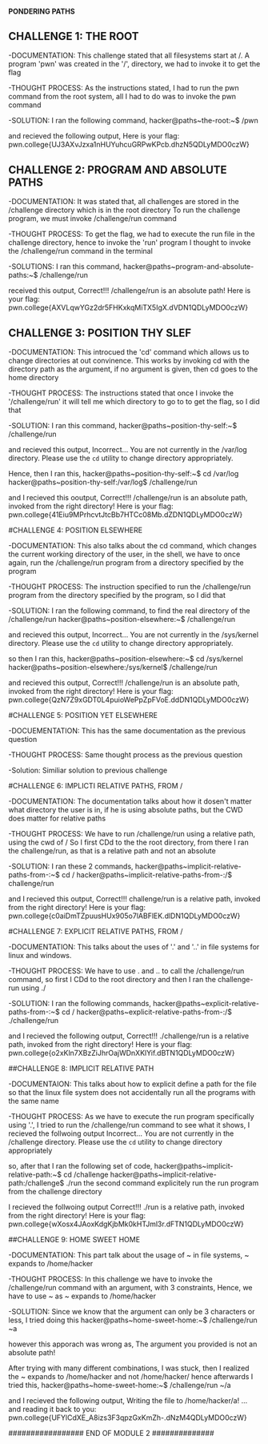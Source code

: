 #### PONDERING PATHS ######

## CHALLENGE 1: THE ROOT

-DOCUMENTATION:
This challenge stated that all filesystems start at /. A program 'pwn' was created in the '/', directory, we had to invoke it to get the flag

-THOUGHT PROCESS:
As the instructions stated, I had to run the pwn command from the root system, all I had to do was to invoke the pwn command

  -SOLUTION: 
  I ran the following command,
  hacker@paths~the-root:~$ /pwn

  and recieved the following output,
  Here is your flag:
  pwn.college{UJ3AXvJzxa1nHUYuhcuGRPwKPcb.dhzN5QDLyMDO0czW}


## CHALLENGE 2: PROGRAM AND ABSOLUTE PATHS

-DOCUMENTATION:
It was stated that, all challenges are stored in the /challenge directory which is in the root directory
To run the challenge program, we must invoke /challenge/run command

-THOUGHT PROCESS:
To get the flag, we had to execute the run file in the challenge directory, hence to invoke the 'run' program I thought to invoke the 
/challenge/run command in the terminal

  -SOLUTIONS:
  I ran this command,
  hacker@paths~program-and-absolute-paths:~$ /challenge/run

  received this output,
   Correct!!!
   /challenge/run is an absolute path! Here is your flag:
   pwn.college{AXVLqwYGz2dr5FHKxkqMiTX5IgX.dVDN1QDLyMDO0czW}


## CHALLENGE 3: POSITION THY SLEF

-DOCUMENTATION:
This introcued the 'cd' command which allows us to change directories at out convinence.
This works by invoking cd with the directory path as the argument, if no argument is given, then cd goes to the home directory

-THOUGHT PROCESS:
The instructions stated that once I invoke the '/challenge/run' it will tell me which directory to go to to get the flag, so I did that

-SOLUTION: 
I ran this command,
hacker@paths~position-thy-self:~$ /challenge/run

and recieved this output,
Incorrect...
You are not currently in the /var/log directory.
Please use the `cd` utility to change directory appropriately.

Hence, then I ran this,
hacker@paths~position-thy-self:~$ cd /var/log
hacker@paths~position-thy-self:/var/log$ /challenge/run

and I recieved this ooutput,
Correct!!!
/challenge/run is an absolute path, invoked from the right directory!
Here is your flag:
pwn.college{41Eiu9MPrhcvtJtcBb7HTCc08Mb.dZDN1QDLyMDO0czW}


#CHALLENGE 4: POSITION ELSEWHERE

-DOCUMENTATION: 
This also talks about the cd command, which changes the current working directory of the user, in the shell, we have to once again, run the /challenge/run program from a directory specified by the program

-THOUGHT PROCESS:
The instruction specified to run the /challenge/run program from the directory specified by the program, so I did that

-SOLUTION:
I ran the following command, to find the real directory of the /challenge/run
hacker@paths~position-elsewhere:~$ /challenge/run

and recieved this output,
Incorrect...
You are not currently in the /sys/kernel directory.
Please use the `cd` utility to change directory appropriately.

so then I ran this,
hacker@paths~position-elsewhere:~$ cd /sys/kernel
hacker@paths~position-elsewhere:/sys/kernel$ /challenge/run

and recieved this output,
Correct!!!
/challenge/run is an absolute path, invoked from the right directory!
Here is your flag:
pwn.college{QzN7Z9xGDT0L4puioWePpZpFVoE.ddDN1QDLyMDO0czW}


#CHALLENGE 5: POSITION YET ELSEWHERE

-DOCUEMENTATION:
This has the same documentation as the previous question

-THOUGHT PROCESS:
Same thought process as the previous question

-Solution:
Similiar solution to previous challenge


#CHALLENGE 6: IMPLICTI RELATIVE PATHS, FROM /

-DOCUMENTATION:
The documentation talks about how it dosen't matter what directory the user is in, if he is using absolute paths, but the CWD does matter for relative paths

-THOUGHT PROCESS:
We have to run /challenge/run using a relative path, using the cwd of /
So I first CDd to the the root directory, from there I ran the challenge/run, as that is a relative path and not an absolute

-SOLUTION:
I ran these 2 commands,
hacker@paths~implicit-relative-paths-from-:~$ cd /
hacker@paths~implicit-relative-paths-from-:/$ challenge/run

and I recieved this output,
Correct!!!
challenge/run is a relative path, invoked from the right directory!
Here is your flag:
pwn.college{c0aiDmTZpuusHUx905o7lABFlEK.dlDN1QDLyMDO0czW}


#CHALLENGE 7: EXPLICIT RELATIVE PATHS, FROM /

-DOCUMENTATION:
This talks about the uses of '.' and '..' in file systems for linux and windows.

-THOUGHT PROCESS:
We have to use . and .. to call the /challenge/run command, so first I CDd to the root directory and then I ran the challenge-run using ./

-SOLUTION:
I ran the following commands,
hacker@paths~explicit-relative-paths-from-:~$ cd /
hacker@paths~explicit-relative-paths-from-:/$ ./challenge/run

and I recieved the following output,
Correct!!!
./challenge/run is a relative path, invoked from the right directory!
Here is your flag:
pwn.college{o2xKln7XBzZiJhrOajWDnXKlYif.dBTN1QDLyMDO0czW}


##CHALLENGE 8: IMPLICIT RELATIVE PATH

-DOCUMENTAION:
This talks about how to explicit define a path for the file so that the linux file system does not accidentally run all the programs with the same name

-THOUGHT PROCESS:
As we have to execute the run program specifically using '.', I tried to run the /challenge/run command to see what it shows, I recieved the follwoing output
Incorrect...
You are not currently in the /challenge directory.
Please use the `cd` utility to change directory appropriately

so, after that I ran the following set of code,
hacker@paths~implicit-relative-path:~$ cd /challenge
hacker@paths~implicit-relative-path:/challenge$ ./run
the second command explicitely run the run program from the challenge directory

I recieved the follwoing output
Correct!!!
./run is a relative path, invoked from the right directory!
Here is your flag:
pwn.college{wXosx4JAoxKdgKjbMk0kHTJml3r.dFTN1QDLyMDO0czW}


##CHALLENGE 9: HOME SWEET HOME

-DOCUMENTATION:
This part talk about the usage of ~ in file systems, ~ expands to /home/hacker

-THOUGHT PROCESS:
In this challenge we have to invoke the /challenge/run command with an argument, with 3 constraints,
Hence, we have to use ~ as ~ expands to /home/hacker

-SOLUTION:
Since we know that the argument can only be 3 characters or less, I tried doing this
hacker@paths~home-sweet-home:~$ /challenge/run ~a

however this apporach was wrong as,
The argument you provided is not an absolute path!

After trying with many different combinations, I was stuck, then I realized the ~ expands to /home/hacker and not /home/hacker/
hence afterwards I tried this,
hacker@paths~home-sweet-home:~$ /challenge/run ~/a

and I recieved the following output,
Writing the file to /home/hacker/a!
... and reading it back to you:
pwn.college{UFYlCdXE_A8izs3F3qpzGxKmZh-.dNzM4QDLyMDO0czW}



################# END OF MODULE 2 ##############




